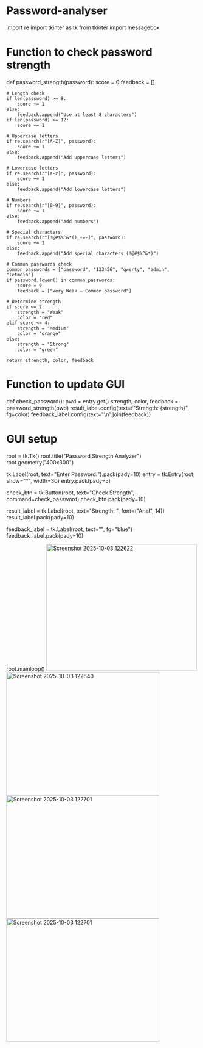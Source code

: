# Password-analyser
import re
import tkinter as tk
from tkinter import messagebox

# Function to check password strength
def password_strength(password):
    score = 0
    feedback = []

    # Length check
    if len(password) >= 8:
        score += 1
    else:
        feedback.append("Use at least 8 characters")
    if len(password) >= 12:
        score += 1

    # Uppercase letters
    if re.search(r"[A-Z]", password):
        score += 1
    else:
        feedback.append("Add uppercase letters")

    # Lowercase letters
    if re.search(r"[a-z]", password):
        score += 1
    else:
        feedback.append("Add lowercase letters")

    # Numbers
    if re.search(r"[0-9]", password):
        score += 1
    else:
        feedback.append("Add numbers")

    # Special characters
    if re.search(r"[!@#$%^&*()_+=-]", password):
        score += 1
    else:
        feedback.append("Add special characters (!@#$%^&*)")

    # Common passwords check
    common_passwords = ["password", "123456", "qwerty", "admin", "letmein"]
    if password.lower() in common_passwords:
        score = 0
        feedback = ["Very Weak – Common password"]

    # Determine strength
    if score <= 2:
        strength = "Weak"
        color = "red"
    elif score <= 4:
        strength = "Medium"
        color = "orange"
    else:
        strength = "Strong"
        color = "green"

    return strength, color, feedback

# Function to update GUI
def check_password():
    pwd = entry.get()
    strength, color, feedback = password_strength(pwd)
    result_label.config(text=f"Strength: {strength}", fg=color)
    feedback_label.config(text="\n".join(feedback))

# GUI setup
root = tk.Tk()
root.title("Password Strength Analyzer")
root.geometry("400x300")

tk.Label(root, text="Enter Password:").pack(pady=10)
entry = tk.Entry(root, show="*", width=30)
entry.pack(pady=5)

check_btn = tk.Button(root, text="Check Strength", command=check_password)
check_btn.pack(pady=10)

result_label = tk.Label(root, text="Strength: ", font=("Arial", 14))
result_label.pack(pady=10)

feedback_label = tk.Label(root, text="", fg="blue")
feedback_label.pack(pady=10)

root.mainloop()
<img width="396" height="332" alt="Screenshot 2025-10-03 122622" src="https://github.com/user-attachments/assets/356f5451-9b62-4fa4-b9b6-d421ffe75a91" />
<img width="402" height="323" alt="Screenshot 2025-10-03 122640" src="https://github.com/user-attachments/assets/5d16ebcf-eaef-401a-aaab-43d9df5b1998" /><img width="402" height="323" alt="Screenshot 2025-10-03 122701" src="https://github.com/user-attachments/assets/2d5ca5f3-54d0-4dfd-8dad-b82768d0228f" />
<img width="402" height="323" alt="Screenshot 2025-10-03 122701" src="https://github.com/user-attachments/assets/679b4931-a31a-455a-a99e-5a8ae5ba5754" />

